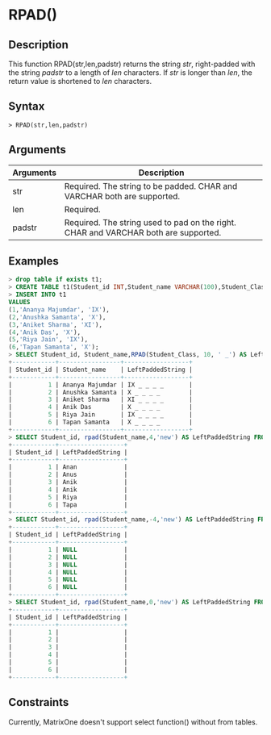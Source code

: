 # **RPAD()**

## **Description**

This function RPAD(str,len,padstr) returns the string *str*, right-padded with the string *padstr* to a length of *len* characters. If *str* is longer than *len*, the return value is shortened to *len* characters.

## **Syntax**

```
> RPAD(str,len,padstr)
```
## **Arguments**
|  Arguments   | Description  |
|  ----  | ----  |
| str | Required.  The string to be padded. CHAR and VARCHAR both are supported.|
| len | Required.  |
| padstr | Required. The string used to pad on the right. CHAR and VARCHAR both are supported.|



## **Examples**

```sql
> drop table if exists t1;
> CREATE TABLE t1(Student_id INT,Student_name VARCHAR(100),Student_Class CHAR(20));
> INSERT INTO t1
VALUES
(1,'Ananya Majumdar', 'IX'),
(2,'Anushka Samanta', 'X'),
(3,'Aniket Sharma', 'XI'),
(4,'Anik Das', 'X'),
(5,'Riya Jain', 'IX'),
(6,'Tapan Samanta', 'X');
> SELECT Student_id, Student_name,RPAD(Student_Class, 10, ' _') AS LeftPaddedString FROM t1;
+------------+-----------------+------------------+
| Student_id | Student_name    | LeftPaddedString |
+------------+-----------------+------------------+
|          1 | Ananya Majumdar | IX _ _ _ _       |
|          2 | Anushka Samanta | X _ _ _ _        |
|          3 | Aniket Sharma   | XI _ _ _ _       |
|          4 | Anik Das        | X _ _ _ _        |
|          5 | Riya Jain       | IX _ _ _ _       |
|          6 | Tapan Samanta   | X _ _ _ _        |
+------------+-----------------+------------------+
> SELECT Student_id, rpad(Student_name,4,'new') AS LeftPaddedString FROM t1;
+------------+------------------+
| Student_id | LeftPaddedString |
+------------+------------------+
|          1 | Anan             |
|          2 | Anus             |
|          3 | Anik             |
|          4 | Anik             |
|          5 | Riya             |
|          6 | Tapa             |
+------------+------------------+
> SELECT Student_id, rpad(Student_name,-4,'new') AS LeftPaddedString FROM t1;
+------------+------------------+
| Student_id | LeftPaddedString |
+------------+------------------+
|          1 | NULL             |
|          2 | NULL             |
|          3 | NULL             |
|          4 | NULL             |
|          5 | NULL             |
|          6 | NULL             |
+------------+------------------+
> SELECT Student_id, rpad(Student_name,0,'new') AS LeftPaddedString FROM t1;
+------------+------------------+
| Student_id | LeftPaddedString |
+------------+------------------+
|          1 |                  |
|          2 |                  |
|          3 |                  |
|          4 |                  |
|          5 |                  |
|          6 |                  |
+------------+------------------+
```

## Constraints
Currently, MatrixOne doesn't support select function() without from tables.
